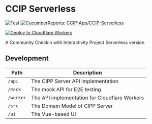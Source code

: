 # CCIP Serverless

[![Test](https://github.com/elct9620/CCIP-Serverless/actions/workflows/test.yml/badge.svg)](https://github.com/elct9620/CCIP-Serverless/actions/workflows/test.yml) [![CucumberReports: CCIP-App/CCIP-Serverless](https://messages.cucumber.io/api/report-collections/d21a64fa-a180-4742-940e-a2fd885c650a/badge)](https://reports.cucumber.io/report-collections/d21a64fa-a180-4742-940e-a2fd885c650a)

[![Deploy to Cloudflare Workers](https://deploy.workers.cloudflare.com/button)](https://deploy.workers.cloudflare.com/?url=https://github.com/elct9620/CCIP-Serverless)

A Community Checkin with Interactivity Project Serverless version

## Development

| Path         | Description                                                  |
| ------------ | ------------------------------------------------------------ |
| `/api`       | The CIPP Server API implementation                           |
| `/mock`      | The mock API for E2E testing                                 |
| `/worker`    | The API implementation for Cloudflare Workers                |
| `/src`       | The Domain Model of CIPP Server                              |
| `/ui`        | The Vue-based UI                                             |
